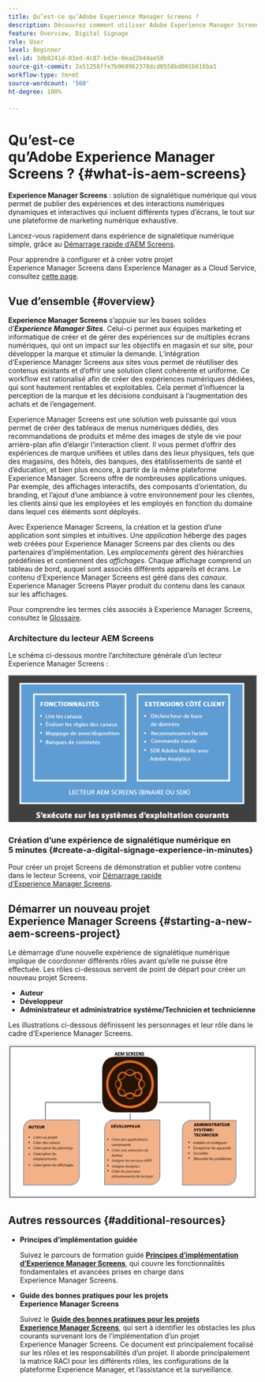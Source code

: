 ```yaml
---
title: Qu’est-ce qu’Adobe Experience Manager Screens ?
description: Découvrez comment utiliser Adobe Experience Manager Screens, une solution de signalétique numérique qui vous permet de publier des expériences digitales dynamiques et interactives, ainsi que des interactions avec différents types d’écrans, le tout sur une plateforme de marketing numérique exhaustive.
feature: Overview, Digital Signage
role: User
level: Beginner
exl-id: 3db8241d-03ed-4c87-bd3e-0ead2b44ae50
source-git-commit: 2a51258ffe7b969962378dcd0558bd001b616ba1
workflow-type: tm+mt
source-wordcount: '560'
ht-degree: 100%

---
```


# Qu’est-ce qu’Adobe Experience Manager Screens ? {#what-is-aem-screens}

**Experience Manager Screens** : solution de signalétique numérique qui vous permet de publier des expériences et des interactions numériques dynamiques et interactives qui incluent différents types d’écrans, le tout sur une plateforme de marketing numérique exhaustive.

Lancez-vous rapidement dans expérience de signalétique numérique simple, grâce au [Démarrage rapide d’AEM Screens](kickstart-for-aem-screens.md).

Pour apprendre à configurer et à créer votre projet Experience Manager Screens dans Experience Manager as a Cloud Service, consultez [cette page](https://experienceleague.adobe.com/fr/docs/experience-manager-screens/using/about-guide).

## Vue d’ensemble {#overview}

**Experience Manager Screens** s’appuie sur les bases solides d’***Experience Manager Sites***. Celui-ci permet aux équipes marketing et informatique de créer et de gérer des expériences sur de multiples écrans numériques, qui ont un impact sur les objectifs en magasin et sur site, pour développer la marque et stimuler la demande. L’intégration d’Experience Manager Screens aux sites vous permet de réutiliser des contenus existants et d’offrir une solution client cohérente et uniforme. Ce workflow est rationalisé afin de créer des expériences numériques dédiées, qui sont hautement rentables et exploitables. Cela permet d’influencer la perception de la marque et les décisions conduisant à l’augmentation des achats et de l’engagement.

Experience Manager Screens est une solution web puissante qui vous permet de créer des tableaux de menus numériques dédiés, des recommandations de produits et même des images de style de vie pour arrière-plan afin d’élargir l’interaction client. Il vous permet d’offrir des expériences de marque unifiées et utiles dans des lieux physiques, tels que des magasins, des hôtels, des banques, des établissements de santé et d’éducation, et bien plus encore, à partir de la même plateforme Experience Manager. Screens offre de nombreuses applications uniques. Par exemple, des affichages interactifs, des composants d’orientation, du branding, et l’ajout d’une ambiance à votre environnement pour les clientes, les clients ainsi que les employées et les employés en fonction du domaine dans lequel ces éléments sont déployés.

Avec Experience Manager Screens, la création et la gestion d’une application sont simples et intuitives. Une *application* héberge des pages web créées pour Experience Manager Screens par des clients ou des partenaires d’implémentation. Les *emplacements* gèrent des hiérarchies prédéfinies et contiennent des *affichages*. Chaque affichage comprend un tableau de bord, auquel sont associés différents appareils et écrans. Le contenu d’Experience Manager Screens est géré dans des *canaux*. Experience Manager Screens Player produit du contenu dans les canaux sur les affichages.

Pour comprendre les termes clés associés à Experience Manager Screens, consultez le [Glossaire](screens-glossary.md).

### Architecture du lecteur AEM Screens

Le schéma ci-dessous montre l’architecture générale d’un lecteur Experience Manager Screens :

![chlimage_1-29](assets/chlimage_1-29.png)

### Création d’une expérience de signalétique numérique en 5 minutes {#create-a-digital-signage-experience-in-minutes}

Pour créer un projet Screens de démonstration et publier votre contenu dans le lecteur Screens, voir [Démarrage rapide d’Experience Manager Screens](kickstart-for-aem-screens.md).

## Démarrer un nouveau projet Experience Manager Screens {#starting-a-new-aem-screens-project}

Le démarrage d’une nouvelle expérience de signalétique numérique implique de coordonner différents rôles avant qu’elle ne puisse être effectuée. Les rôles ci-dessous servent de point de départ pour créer un nouveau projet Screens.

* **Auteur**
* **Développeur**
* **Administrateur et administratrice système/Technicien et technicienne**

Les illustrations ci-dessous définissent les personnages et leur rôle dans le cadre d’Experience Manager Screens.

![chlimage_1-30](assets/chlimage_1-30.png)


## Autres ressources {#additional-resources}

* **Principes d’implémentation guidée**

  Suivez le parcours de formation guidé **[Principes d’implémentation d’Experience Manager Screens](https://experienceleague.adobe.com/?launch=AEM-7a&amp;lang=fr)**, qui couvre les fonctionnalités fondamentales et avancées prises en charge dans Experience Manager Screens.

* **Guide des bonnes pratiques pour les projets Experience Manager Screens**

  Suivez le **[Guide des bonnes pratiques pour les projets Experience Manager Screens](/help/using/about-guide.md)**, qui sert à identifier les obstacles les plus courants survenant lors de l’implémentation d’un projet Experience Manager Screens. Ce document est principalement focalisé sur les rôles et les responsabilités d’un projet. Il aborde principalement la matrice RACI pour les différents rôles, les configurations de la plateforme Experience Manager, et l’assistance et la surveillance.

<!-- DEAD LINK * **New Adobe Customer Support Experience**

   Follow **[Customer One for Enterprise Help](https://docs.adobe.com/content/help/en/customer-one/using/home.htmlhome.html#)** to learn more about Admin Console Support tickets. -->
